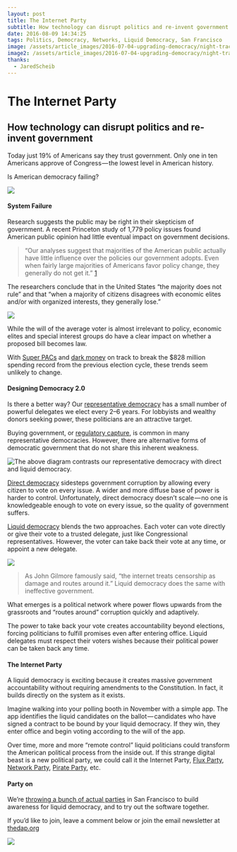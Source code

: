 ```yaml
---
layout: post
title: The Internet Party
subtitle: How technology can disrupt politics and re-invent government
date: 2016-08-09 14:34:25
tags: Politics, Democracy, Networks, Liquid Democracy, San Francisco
image: /assets/article_images/2016-07-04-upgrading-democracy/night-track.JPG
image2: /assets/article_images/2016-07-04-upgrading-democracy/night-track-mobile.JPG
thanks:
  - JaredScheib
---
```


# The Internet Party

## How technology can disrupt politics and re-invent government

Today just 19% of Americans say they trust government. Only one in ten Americans approve of Congress — the lowest level in American history.

Is American democracy failing?

![](/assets/article_images/2016-08-09-the-internet-party/trust-in-government-over-time.png)

#### System Failure

Research suggests the public may be right in their skepticism of government. A recent Princeton study of 1,779 policy issues found American public opinion had little eventual impact on government decisions.

> “Our analyses suggest that majorities of the American public actually have little influence over the policies our government adopts. Even when fairly large majorities of Americans favor policy change, they generally do not get it.” [1](https://scholar.princeton.edu/sites/default/files/mgilens/files/gilens_and_page_2014_-testing_theories_of_american_politics.doc.pdf)

The researchers conclude that in the United States “the majority does not rule” and that “when a majority of citizens disagrees with economic elites and/or with organized interests, they generally lose.”

![](/assets/article_images/2016-08-09-the-internet-party/preferences-vs-probability-of-adoption.png)

While the will of the average voter is almost irrelevant to policy, economic elites and special interest groups do have a clear impact on whether a proposed bill becomes law.

With [Super PACs](https://www.washingtonpost.com/politics/the-new-gilded-age-close-to-half-of-all-super-pac-money-comes-from-50-donors/2016/04/15/63dc363c-01b4-11e6-9d36-33d198ea26c5_story.html) and [dark money](https://www.opensecrets.org/outsidespending/nonprof_summ.php?cycle=2016&type=type&range=ytd) on track to break the $828 million spending record from the previous election cycle, these trends seem unlikely to change.

#### Designing Democracy 2.0

Is there a better way? Our [representative democracy](https://en.wikipedia.org/wiki/Representative_democracy) has a small number of powerful delegates we elect every 2–6 years. For lobbyists and wealthy donors seeking power, these politicians are an attractive target.

Buying government, or [regulatory capture](https://en.wikipedia.org/wiki/Regulatory_capture), is common in many representative democracies. However, there are alternative forms of democratic government that do not share this inherent weakness.

![The above diagram contrasts our representative democracy with direct and liquid democracy.](/assets/article_images/2016-08-09-the-internet-party/diagrams-direct-vs-representative-vs-liquid.png)

[Direct democracy](https://en.wikipedia.org/wiki/Direct_democracy) sidesteps government corruption by allowing every citizen to vote on every issue. A wider and more diffuse base of power is harder to control. Unfortunately, direct democracy doesn’t scale — no one is knowledgeable enough to vote on every issue, so the quality of government suffers.

[Liquid democracy](https://en.wikipedia.org/wiki/Delegative_democracy) blends the two approaches. Each voter can vote directly or give their vote to a trusted delegate, just like Congressional representatives. However, the voter can take back their vote at any time, or appoint a new delegate.

![](/assets/article_images/2016-08-09-the-internet-party/delegation-chain.jpeg)

> As John Gilmore famously said, “the internet treats censorship as damage and routes around it.” Liquid democracy does the same with ineffective government.

What emerges is a political network where power flows upwards from the grassroots and “routes around” corruption quickly and adaptively.

The power to take back your vote creates accountability beyond elections, forcing politicians to fulfill promises even after entering office. Liquid delegates must respect their voters wishes because their political power can be taken back any time.

#### The Internet Party

A liquid democracy is exciting because it creates massive government accountability without requiring amendments to the Constitution. In fact, it builds directly on the system as it exists.

Imagine walking into your polling booth in November with a simple app. The app identifies the liquid candidates on the ballot — candidates who have signed a contract to be bound by your liquid democracy. If they win, they enter office and begin voting according to the will of the app.

Over time, more and more “remote control” liquid politicians could transform the American political process from the inside out. If this strange digital beast is a new political party, we could call it the Internet Party, [Flux Party](https://voteflux.org/), [Network Party](https://medium.com/@jordangreenhall/we-can-restore-democracy-by-disrupting-politics-here-is-how-c9d514a8c194#.2q791917z), [Pirate Party](http://techpresident.com/news/wegov/22154/how-german-pirate-partys-liquid-democracy-works), etc.

#### Party on

We’re [throwing a bunch of actual parties](https://thedap.org/) in San Francisco to build awareness for liquid democracy, and to try out the software together.

If you’d like to join, leave a comment below or join the email newsletter at [thedap.org](https://thedap.org/)

![](/assets/article_images/2016-08-09-the-internet-party/party-on.jpeg)
